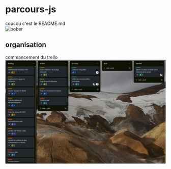 # parcours-js

coucou c'est le README.md  
![bober](https://media.tenor.com/fF4sTbrZvnsAAAAM/bober-kurwa.gif)

## organisation

commancement du trello
![trello1](/image/trello1.png)